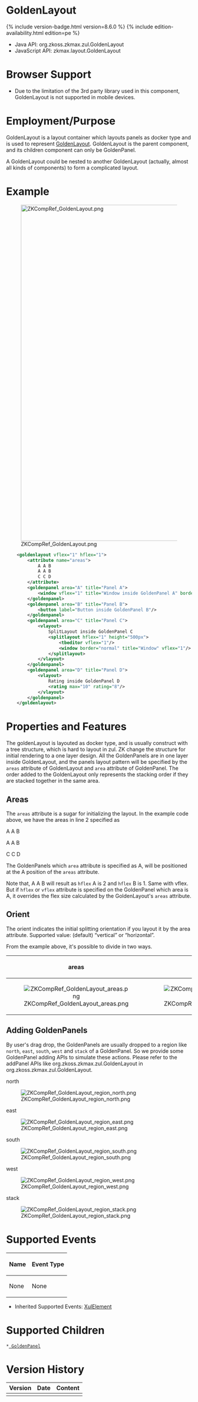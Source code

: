 

# GoldenLayout

{% include version-badge.html version=8.6.0 %} {% include edition-availability.html edition=pe %}

- Java API: <javadoc>org.zkoss.zkmax.zul.GoldenLayout</javadoc>
- JavaScript API:
  <javadoc directory="jsdoc">zkmax.layout.GoldenLayout</javadoc>

# Browser Support

- Due to the limitation of the 3rd party library used in this component,
  GoldenLayout is not supported in mobile devices.

# Employment/Purpose

GoldenLayout is a layout container which layouts panels as docker type
and is used to represent [GoldenLayout](http://golden-layout.com/).
GoldenLayout is the parent component, and its children component can
only be GoldenPanel.

A GoldenLayout could be nested to another GoldenLayout (actually, almost
all kinds of components) to form a complicated layout.

# Example

<figure>
<img src="ZKCompRef_GoldenLayout.png" title="ZKCompRef_GoldenLayout.png"
width="910" />
<figcaption>ZKCompRef_GoldenLayout.png</figcaption>
</figure>

``` xml
    <goldenlayout vflex="1" hflex="1">
        <attribute name="areas">
            A A B
            A A B
            C C D
        </attribute>
        <goldenpanel area="A" title="Panel A">
            <window vflex="1" title="Window inside GoldenPanel A" border="normal"/>
        </goldenpanel>
        <goldenpanel area="B" title="Panel B">
            <button label="Button inside GoldenPanel B"/>
        </goldenpanel>
        <goldenpanel area="C" title="Panel C">
            <vlayout>
                SplitLayout inside GoldenPanel C
                <splitlayout hflex="1" height="500px">
                    <tbeditor vflex="1"/>
                    <window border="normal" title="Window" vflex="1"/>
                </splitlayout>
            </vlayout>
        </goldenpanel>
        <goldenpanel area="D" title="Panel D">
            <vlayout>
                Rating inside GoldenPanel D
                <rating max="10" rating="8"/>
            </vlayout>
        </goldenpanel>
    </goldenlayout>
```

# Properties and Features

The goldenLayout is layouted as docker type, and is usually construct
with a tree structure, which is hard to layout in zul. ZK change the
structure for initial rendering to a one layer design. All the
GoldenPanels are in one layer inside GoldenLayout, and the panels layout
pattern will be specified by the `areas` attribute of GoldenLayout and
`area` attribute of GoldenPanel. The order added to the GoldenLayout
only represents the stacking order if they are stacked together in the
same area.

## Areas

The `areas` attribute is a sugar for initializing the layout. In the
example code above, we have the areas in line 2 specified as

A A B

A A B

C C D

The GoldenPanels which `area` attribute is specified as A, will be
positioned at the A position of the `areas` attribute.

Note that, A A B will result as `hflex` A is 2 and `hflex` B is 1. Same
with vflex. But if `hflex` or `vflex` attribute is specified on the
GoldenPanel which area is A, it overrides the flex size calculated by
the GoldenLayout's `areas` attribute.

## Orient

The orient indicates the initial splitting orientation if you layout it
by the area attribute. Supported value: (default) “vertical” or
“horizontal”.

From the example above, it's possible to divide in two ways.

<table>
<thead>
<tr class="header">
<th><center>
<p>areas</p>
</center></th>
<th><center>
<p>vertical</p>
</center></th>
<th><center>
<p>horizontal</p>
</center></th>
</tr>
</thead>
<tbody>
<tr class="odd">
<td><center>
<figure>
<img src="ZKCompRef_GoldenLayout_areas.png"
title="ZKCompRef_GoldenLayout_areas.png" />
<figcaption>ZKCompRef_GoldenLayout_areas.png</figcaption>
</figure>
</center></td>
<td><center>
<figure>
<img src="ZKCompRef_GoldenLayout_vertical.png"
title="ZKCompRef_GoldenLayout_vertical.png" />
<figcaption>ZKCompRef_GoldenLayout_vertical.png</figcaption>
</figure>
</center></td>
<td><center>
<figure>
<img src="ZKCompRef_GoldenLayout_horizontal.png"
title="ZKCompRef_GoldenLayout_horizontal.png" />
<figcaption>ZKCompRef_GoldenLayout_horizontal.png</figcaption>
</figure>
</center></td>
</tr>
</tbody>
</table>

## Adding GoldenPanels

By user's drag drop, the GoldenPanels are usually dropped to a region
like `north`, `east`, `south`, `west` and `stack` of a GoldenPanel. So
we provide some GoldenPanel adding APIs to simulate these actions.
Please refer to the addPanel APIs like
<javadoc method="addPanel(GoldenPanel, GoldenPanel, String)">org.zkoss.zkmax.zul.GoldenLayout</javadoc>
in <javadoc>org.zkoss.zkmax.zul.GoldenLayout</javadoc>.

north

<figure>
<img src="ZKCompRef_GoldenLayout_region_north.png"
title="ZKCompRef_GoldenLayout_region_north.png" />
<figcaption>ZKCompRef_GoldenLayout_region_north.png</figcaption>
</figure>

east

<figure>
<img src="ZKCompRef_GoldenLayout_region_east.png"
title="ZKCompRef_GoldenLayout_region_east.png" />
<figcaption>ZKCompRef_GoldenLayout_region_east.png</figcaption>
</figure>

south

<figure>
<img src="ZKCompRef_GoldenLayout_region_south.png"
title="ZKCompRef_GoldenLayout_region_south.png" />
<figcaption>ZKCompRef_GoldenLayout_region_south.png</figcaption>
</figure>

west

<figure>
<img src="ZKCompRef_GoldenLayout_region_west.png"
title="ZKCompRef_GoldenLayout_region_west.png" />
<figcaption>ZKCompRef_GoldenLayout_region_west.png</figcaption>
</figure>

stack

<figure>
<img src="ZKCompRef_GoldenLayout_region_stack.png"
title="ZKCompRef_GoldenLayout_region_stack.png" />
<figcaption>ZKCompRef_GoldenLayout_region_stack.png</figcaption>
</figure>

# Supported Events

<table>
<thead>
<tr class="header">
<th><center>
<p>Name</p>
</center></th>
<th><center>
<p>Event Type</p>
</center></th>
</tr>
</thead>
<tbody>
<tr class="odd">
<td><p>None</p></td>
<td><p>None</p></td>
</tr>
</tbody>
</table>

- Inherited Supported Events: [
  XulElement](ZK_Component_Reference/Base_Components/XulElement#Supported_Events)

# Supported Children

`*`[` GoldenPanel`](ZK_Component_Reference/Layouts/GoldenLayout/GoldenPanel)

# Version History



| Version | Date | Content |
|---------|------|---------|
|         |      |         |


